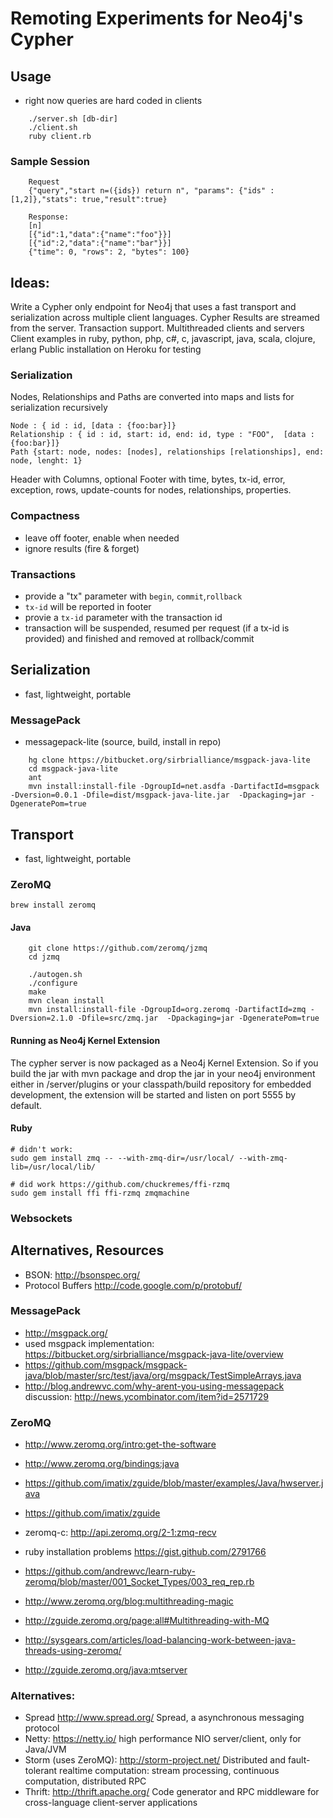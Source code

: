 # Remoting Experiments for Neo4j's Cypher

## Usage

* right now queries are hard coded in clients

````
    ./server.sh [db-dir]
    ./client.sh
    ruby client.rb
````

### Sample Session

````
    Request
    {"query","start n=({ids}) return n", "params": {"ids" : [1,2]},"stats": true,"result":true}

    Response:
    [n]
    [{"id":1,"data":{"name":"foo"}}]
    [{"id":2,"data":{"name":"bar"}}]
    {"time": 0, "rows": 2, "bytes": 100}
````

## Ideas:

Write a Cypher only endpoint for Neo4j that uses a fast transport and serialization across multiple client languages.
Cypher Results are streamed from the server. Transaction support. Multithreaded clients and servers
Client examples in ruby, python, php, c#, c, javascript, java, scala, clojure, erlang
Public installation on Heroku for testing

### Serialization
Nodes, Relationships and Paths are converted into maps and lists for serialization recursively
 
    Node : { id : id, [data : {foo:bar}]}
    Relationship : { id : id, start: id, end: id, type : "FOO",  [data : {foo:bar}]}
    Path {start: node, nodes: [nodes], relationships [relationships], end: node, lenght: 1}

Header with Columns, optional Footer with time, bytes, tx-id, error, exception, rows, update-counts for nodes, relationships, properties.

### Compactness

* leave off footer, enable when needed
* ignore results (fire & forget)

### Transactions

* provide a "tx" parameter with `begin`, `commit`,`rollback`
* `tx-id` will be reported in footer
* provie a `tx-id` parameter with the transaction id    
* transaction will be suspended, resumed per request (if a tx-id is provided) and finished and removed at rollback/commit

## Serialization

* fast, lightweight, portable

### MessagePack

* messagepack-lite (source, build, install in repo)

````
    hg clone https://bitbucket.org/sirbrialliance/msgpack-java-lite
    cd msgpack-java-lite
    ant
    mvn install:install-file -DgroupId=net.asdfa -DartifactId=msgpack -Dversion=0.0.1 -Dfile=dist/msgpack-java-lite.jar  -Dpackaging=jar -DgeneratePom=true
````

## Transport

* fast, lightweight, portable

### ZeroMQ

    brew install zeromq

#### Java

````
    git clone https://github.com/zeromq/jzmq
    cd jzmq
 
    ./autogen.sh
    ./configure
    make
    mvn clean install
    mvn install:install-file -DgroupId=org.zeromq -DartifactId=zmq -Dversion=2.1.0 -Dfile=src/zmq.jar  -Dpackaging=jar -DgeneratePom=true
````

#### Running as Neo4j Kernel Extension

   The cypher server is now packaged as a Neo4j Kernel Extension. So if you build the jar with mvn package and drop the jar in your neo4j environment
   either in /server/plugins or your classpath/build repository for embedded development, the extension will be started and listen on port 5555 by default.

#### Ruby

    # didn't work: 
    sudo gem install zmq -- --with-zmq-dir=/usr/local/ --with-zmq-lib=/usr/local/lib/

    # did work https://github.com/chuckremes/ffi-rzmq
    sudo gem install ffi ffi-rzmq zmqmachine

### Websockets

## Alternatives, Resources

* BSON: http://bsonspec.org/
* Protocol Buffers http://code.google.com/p/protobuf/

### MessagePack

* http://msgpack.org/
* used msgpack implementation: https://bitbucket.org/sirbrialliance/msgpack-java-lite/overview
* https://github.com/msgpack/msgpack-java/blob/master/src/test/java/org/msgpack/TestSimpleArrays.java
* http://blog.andrewvc.com/why-arent-you-using-messagepack discussion: http://news.ycombinator.com/item?id=2571729

### ZeroMQ

* http://www.zeromq.org/intro:get-the-software
* http://www.zeromq.org/bindings:java
* https://github.com/imatix/zguide/blob/master/examples/Java/hwserver.java
* https://github.com/imatix/zguide
* zeromq-c: http://api.zeromq.org/2-1:zmq-recv

* ruby installation problems https://gist.github.com/2791766
* https://github.com/andrewvc/learn-ruby-zeromq/blob/master/001_Socket_Types/003_req_rep.rb
* http://www.zeromq.org/blog:multithreading-magic
* http://zguide.zeromq.org/page:all#Multithreading-with-MQ
* http://sysgears.com/articles/load-balancing-work-between-java-threads-using-zeromq/
* http://zguide.zeromq.org/java:mtserver


### Alternatives:
* Spread http://www.spread.org/ Spread, a asynchronous messaging protocol
* Netty: https://netty.io/ high performance NIO server/client, only for Java/JVM
* Storm (uses ZeroMQ): http://storm-project.net/ Distributed and fault-tolerant realtime computation: stream processing, continuous computation, distributed RPC
* Thrift: http://thrift.apache.org/ Code generator and RPC middleware for cross-language client-server applications
